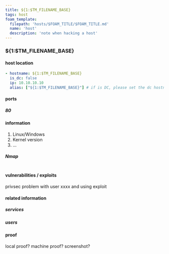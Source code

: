 ```yaml
---
title: ${1:$TM_FILENAME_BASE}
tags: host
foam_template:
  filepath: 'hosts/$FOAM_TITLE/$FOAM_TITLE.md'
  name: 'host'
  description: 'note when hacking a host'
---
```


### ${1:$TM_FILENAME_BASE}

#### host location

```yaml host
- hostname: ${1:$TM_FILENAME_BASE}
  is_dc: false
  ip: 10.10.10.10
  alias: ["${1:$TM_FILENAME_BASE}"] # if is DC, please set the dc hostname as the first alias, such as ["dc01.example.com"]
```

#### ports

##### 80

#### information

1. Linux/Windows
2. Kernel version
3. ...

##### Nmap
```

```

#### vulnerabilities / exploits

privsec problem with user xxxx and using exploit 

#### related information

##### services

##### users

#### proof

local proof? machine proof? screenshot?
